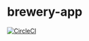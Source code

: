 # brewery-app

[![CircleCI](https://circleci.com/gh/vapitea/brewery-app.svg?style=svg)](https://github.com/vapitea/brewery-app)